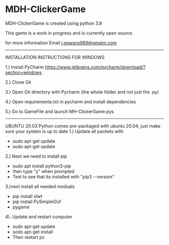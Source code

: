 # MDH-ClickerGame
 MDH-ClickerGame is created using python 3.8
 
 This game is a work in progress and is currently open source.
 
 for more information Email j.gowans989@gmaim.com
 
 -----------------------------------------------------------------------------
 
 INSTALLATION INSTRUCTIONS FOR WINDOWS

1.) Install PyCharm https://www.jetbrains.com/pycharm/download/?section=windows

2.) Clone Git

3.) Open Git directory with Pycharm (the whole folder and not just the .py)

4.) Open requirements.txt in pycharm and install dependencies

5.) Go to GameFile and launch MH-ClickerGame.pys

-------------------------------------------------------------------------

UBUNTU 20.03
Python comes pre-packaged with ubuntu 20.04, just make sure your system is up  to date
1.) Update all packets with
  - sudo apt-get update
  - sudo apt-get update

2.) Next we need to install pip
 - sudo apt install python3-pip
 - then type "y" when prompted
 - Test to see that its installed with "pip3 --version"

3.)next install all needed moduals
 - pip install xlwt
 - pip install PySimpleGUI
 - pygame

4). Update and restart computer
 - sudo apt-get update
 - sodo apt-get install
 - Then restart pc


